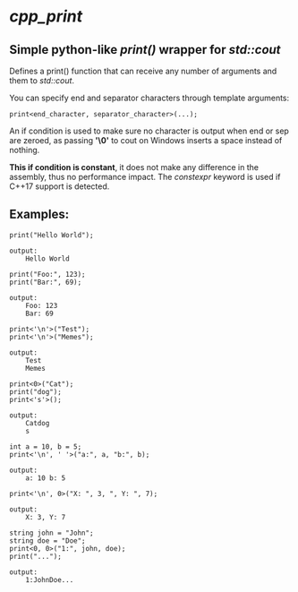 # ***cpp_print***
## Simple python-like *print()* wrapper for *std::cout*

Defines a print() function that can receive
any number of arguments and them to *std::cout*.

You can specify end and separator
characters through template arguments:

```
print<end_character, separator_character>(...);
```

An if condition is used to make sure no character
is output when end or sep are zeroed, as passing **'\0'**
to cout on Windows inserts a space instead of nothing.

**This if condition is constant**, it does not make any
difference in the assembly, thus no performance impact.
The *constexpr* keyword is used if C++17 support is detected.

## Examples:
```
print("Hello World");

output:
    Hello World
```
```
print("Foo:", 123);
print("Bar:", 69);

output:
    Foo: 123
    Bar: 69
```
```
print<'\n'>("Test");
print<'\n'>("Memes");

output:
    Test
    Memes
```
```
print<0>("Cat");
print("dog");
print<'s'>();

output:
    Catdog
    s
```
```
int a = 10, b = 5;
print<'\n', ' '>("a:", a, "b:", b);

output:
    a: 10 b: 5
```
```
print<'\n', 0>("X: ", 3, ", Y: ", 7);

output:
    X: 3, Y: 7
```
```
string john = "John";
string doe = "Doe";
print<0, 0>("1:", john, doe);
print("...");

output:
    1:JohnDoe...
```
